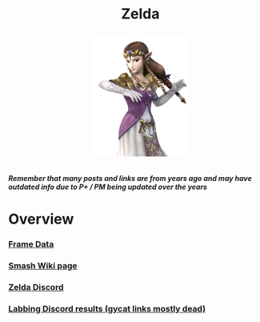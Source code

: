 <div id="toc">
  <ul align="center" style="list-style: none">
      <summary> <h1>
        Zelda
        <p><img src="/Images/Characters/Zelda.png" alt="Zelda.png"></p>
  </ul>
</div>

<h4> <i>Remember that many posts and links are from years ago and may have outdated info due to P+ / PM being updated over the years</i>

<h1> Overview
<h3> <a href="https://rukaidata.com/P+/Zelda/">Frame Data</a>
<h3> <a href="https://www.ssbwiki.com/Zelda_(PM)">Smash Wiki page</a>
<h3> <a href="https://discord.com/invite/WpFpk99X7T">Zelda Discord</a>
<h3> <a href="https://www.reddit.com/r/SSBPM/comments/der1bz/labbing_discord_results_zelda/">Labbing Discord results (gycat links mostly dead)</a>